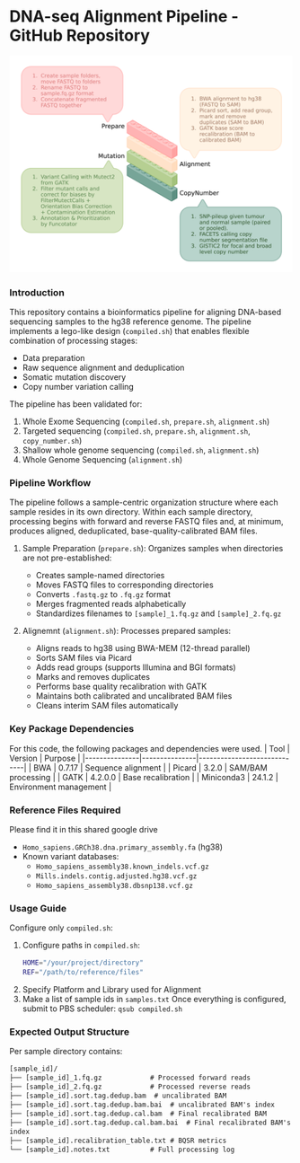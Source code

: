 # DNA-seq Alignment Pipeline - GitHub Repository
![WES_PIPELINE](docs/WES%20Pipeline.png)

### Introduction 
This repository contains a bioinformatics pipeline for aligning DNA-based sequencing samples to the hg38 reference genome. The pipeline implements a lego-like design (`compiled.sh`) that enables flexible combination of processing stages:
- Data preparation
- Raw sequence alignment and deduplication
- Somatic mutation discovery
- Copy number variation calling

The pipeline has been validated for:
1. Whole Exome Sequencing (`compiled.sh`, `prepare.sh`, `alignment.sh`)
2. Targeted sequencing (`compiled.sh`, `prepare.sh`, `alignment.sh`, `copy_number.sh`)
3. Shallow whole genome sequencing (`compiled.sh`, `alignment.sh`)
4. Whole Genome Sequencing (`alignment.sh`)

### Pipeline Workflow
The pipeline follows a sample-centric organization structure where each sample resides in its own directory. Within each sample directory, processing begins with forward and reverse FASTQ files and, at minimum, produces aligned, deduplicated, base-quality-calibrated BAM files.

1. Sample Preparation (`prepare.sh`): Organizes samples when directories are not pre-established:
   - Creates sample-named directories
   - Moves FASTQ files to corresponding directories
   - Converts `.fastq.gz` to `.fq.gz` format
   - Merges fragmented reads alphabetically
   - Standardizes filenames to `[sample]_1.fq.gz` and `[sample]_2.fq.gz`

2. Alignemnt (`alignment.sh`): Processes prepared samples:
   - Aligns reads to hg38 using BWA-MEM (12-thread parallel)
   - Sorts SAM files via Picard
   - Adds read groups (supports Illumina and BGI formats)
   - Marks and removes duplicates
   - Performs base quality recalibration with GATK
   - Maintains both calibrated and uncalibrated BAM files
   - Cleans interim SAM files automatically


### Key Package Dependencies
For this code, the following packages and dependencies were used. 
| Tool          | Version       | Purpose                     |
|---------------|---------------|-----------------------------|
| BWA           | 0.7.17        | Sequence alignment          |
| Picard        | 3.2.0         | SAM/BAM processing          |
| GATK          | 4.2.0.0       | Base recalibration          |
| Miniconda3    | 24.1.2        | Environment management      |


### Reference Files Required
Please find it in this shared google drive 
- `Homo_sapiens.GRCh38.dna.primary_assembly.fa` (hg38)
- Known variant databases:
  - `Homo_sapiens_assembly38.known_indels.vcf.gz`
  - `Mills.indels.contig.adjusted.hg38.vcf.gz`
  - `Homo_sapiens_assembly38.dbsnp138.vcf.gz`

### Usage Guide 
Configure only `compiled.sh`:
1. Configure paths in `compiled.sh`:
   ```bash
   HOME="/your/project/directory"
   REF="/path/to/reference/files"
   ```
2. Specify Platform and Library used for Alignment
3. Make a list of sample ids in `samples.txt`
Once everything is configured, submit to PBS scheduler: `qsub compiled.sh`

### Expected Output Structure
Per sample directory contains:
```
[sample_id]/
├── [sample_id]_1.fq.gz            # Processed forward reads
├── [sample_id]_2.fq.gz            # Processed reverse reads
├── [sample_id].sort.tag.dedup.bam  # uncalibrated BAM
├── [sample_id].sort.tag.dedup.bam.bai  # uncalibrated BAM's index
├── [sample_id].sort.tag.dedup.cal.bam  # Final recalibrated BAM
├── [sample_id].sort.tag.dedup.cal.bam.bai  # Final recalibrated BAM's index
├── [sample_id].recalibration_table.txt # BQSR metrics
└── [sample_id].notes.txt          # Full processing log
```
